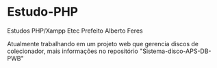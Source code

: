 # Estudo-PHP
Estudos PHP/Xampp Etec Prefeito Alberto Feres

Atualmente trabalhando em um projeto web que gerencia discos de colecionador, mais informações no repositório "Sistema-disco-APS-DB-PWB"
